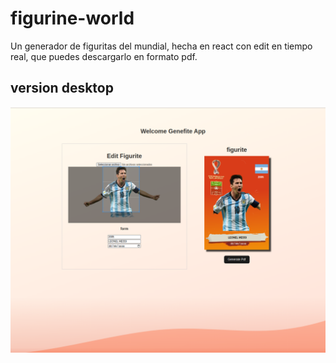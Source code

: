 # figurine-world

Un generador de figuritas del mundial, hecha en react con edit en tiempo real, que puedes descargarlo en formato pdf.

## version desktop

![](./src/assets/Captura%20de%20pantalla%20de%202022-11-13%2022-29-14.png)
